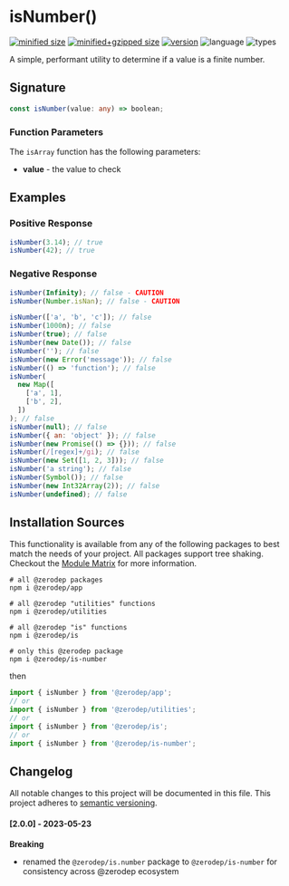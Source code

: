 # isNumber()

[![minified size](https://img.shields.io/bundlephobia/min/@zerodep/is-number?style=flat-square&color=blue)](https://bundlephobia.com/package/@zerodep/is-number)
[![minified+gzipped size](https://img.shields.io/bundlephobia/minzip/@zerodep/is-number?style=flat-square&color=blue)](https://bundlephobia.com/package/@zerodep/is-number)
[![version](https://img.shields.io/npm/v/@zerodep/is-number?style=flat-square&color=blue)](https://www.npmjs.com/package/@zerodep/is-number)
![language](https://img.shields.io/badge/typescript-100%25-blue?style=flat-square)
![types](https://img.shields.io/badge/types-included-blue?style=flat-square)

A simple, performant utility to determine if a value is a finite number.

## Signature

```typescript
const isNumber(value: any) => boolean;
```

### Function Parameters

The `isArray` function has the following parameters:

- **value** - the value to check

## Examples

### Positive Response

```javascript
isNumber(3.14); // true
isNumber(42); // true
```

### Negative Response

```javascript
isNumber(Infinity); // false - CAUTION
isNumber(Number.isNan); // false - CAUTION

isNumber(['a', 'b', 'c']); // false
isNumber(1000n); // false
isNumber(true); // false
isNumber(new Date()); // false
isNumber(''); // false
isNumber(new Error('message')); // false
isNumber(() => 'function'); // false
isNumber(
  new Map([
    ['a', 1],
    ['b', 2],
  ])
); // false
isNumber(null); // false
isNumber({ an: 'object' }); // false
isNumber(new Promise(() => {})); // false
isNumber(/[regex]+/gi); // false
isNumber(new Set([1, 2, 3])); // false
isNumber('a string'); // false
isNumber(Symbol()); // false
isNumber(new Int32Array(2)); // false
isNumber(undefined); // false
```

## Installation Sources

This functionality is available from any of the following packages to best match the needs of your project. All packages support tree shaking. Checkout the [Module Matrix](/) for more information.

```shell
# all @zerodep packages
npm i @zerodep/app

# all @zerodep "utilities" functions
npm i @zerodep/utilities

# all @zerodep "is" functions
npm i @zerodep/is

# only this @zerodep package
npm i @zerodep/is-number
```

then

```javascript
import { isNumber } from '@zerodep/app';
// or
import { isNumber } from '@zerodep/utilities';
// or
import { isNumber } from '@zerodep/is';
// or
import { isNumber } from '@zerodep/is-number';
```

## Changelog

All notable changes to this project will be documented in this file. This project adheres to [semantic versioning](https://semver.org/spec/v2.0.0.html).

#### [2.0.0] - 2023-05-23

**Breaking**

- renamed the `@zerodep/is.number` package to `@zerodep/is-number` for consistency across @zerodep ecosystem
